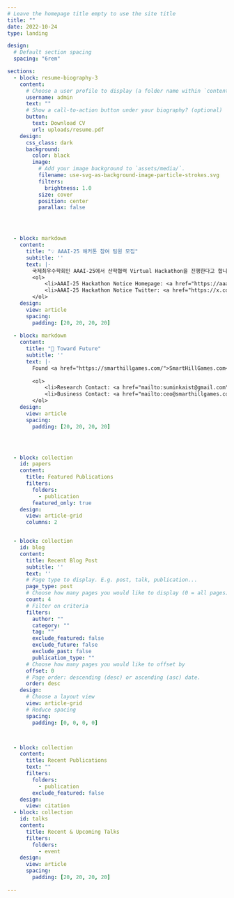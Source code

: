 ```yaml
---
# Leave the homepage title empty to use the site title
title: ""
date: 2022-10-24
type: landing

design:
  # Default section spacing
  spacing: "6rem"

sections:
  - block: resume-biography-3
    content:
      # Choose a user profile to display (a folder name within `content/authors/`)
      username: admin
      text: ""
      # Show a call-to-action button under your biography? (optional)
      button:
        text: Download CV
        url: uploads/resume.pdf
    design:
      css_class: dark
      background:
        color: black
        image:
          # Add your image background to `assets/media/`.
          filename: use-svg-as-background-image-particle-strokes.svg
          filters:
            brightness: 1.0
          size: cover
          position: center
          parallax: false




  - block: markdown
    content:
      title: "💡 AAAI-25 해커톤 참여 팀원 모집"
      subtitle: ''
      text: |-
        국제최우수학회인 AAAI-25에서 산학협력 Virtual Hackathon을 진행한다고 합니다. 저는 Urban Digital Twin Game을 구상하고 있습니다. LLM-based Generative Agent나 Diffusion기반 Human Mobility Trajectory Simulation등을 결합하고 예술성있는 스토리를 입혀 기술력과 재미를 모두 갖춘 게임을 만들어 보려합니다. 팀참여에 관심있으신 분들은 제 CV(smhanlab.com) 을 확인해보셔도 좋고, 편하게 이메일(suminkaist at gmail.com)이나 메시지로 연락주세요!
        <ol>
            <li>AAAI-25 Hackathon Notice Homepage: <a href="https://aaai.org/conference/aaai/aaai-25/hackathon/">Link</a></li>
            <li>AAAI-25 Hackathon Notice Twitter: <a href="https://x.com/realaaai/status/1866090166047449440?s=46">Link</a></li>
        </ol>
    design:
      view: article
      spacing:
        padding: [20, 20, 20, 20]
    
  - block: markdown
    content:
      title: "🚀 Toward Future"
      subtitle: ''
      text: |-
        Found <a href="https://smarthillgames.com/">SmartHillGames.com</a>
        
        <ol>
            <li>Research Contact: <a href="mailto:suminkaist@gmail.com">suminkaist@gmail.com</a></li>
            <li>Business Contact: <a href="mailto:ceo@smarthillgames.com">ceo@smarthillgames.com</a></li>
        </ol>
    design:
      view: article
      spacing:
        padding: [20, 20, 20, 20]




  - block: collection
    id: papers
    content:
      title: Featured Publications
      filters:
        folders:
          - publication
        featured_only: true
    design:
      view: article-grid
      columns: 2


  - block: collection
    id: blog
    content:
      title: Recent Blog Post
      subtitle: ''
      text: ''
      # Page type to display. E.g. post, talk, publication...
      page_type: post
      # Choose how many pages you would like to display (0 = all pages)
      count: 4
      # Filter on criteria
      filters:
        author: ""
        category: ""
        tag: ""
        exclude_featured: false
        exclude_future: false
        exclude_past: false
        publication_type: ""
      # Choose how many pages you would like to offset by
      offset: 0
      # Page order: descending (desc) or ascending (asc) date.
      order: desc
    design:
      # Choose a layout view
      view: article-grid
      # Reduce spacing
      spacing:
        padding: [0, 0, 0, 0]



  - block: collection
    content:
      title: Recent Publications
      text: ""
      filters:
        folders:
          - publication
        exclude_featured: false
    design:
      view: citation
  - block: collection
    id: talks
    content:
      title: Recent & Upcoming Talks
      filters:
        folders:
          - event
    design:
      view: article
      spacing:
        padding: [20, 20, 20, 20]
    
---
```

